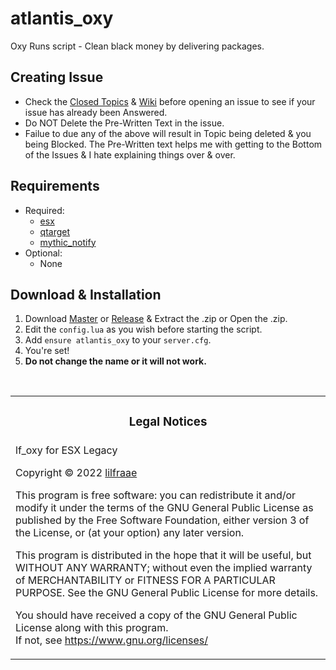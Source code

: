 # atlantis_oxy
Oxy Runs script - Clean black money by delivering packages.

## Creating Issue
* Check the [Closed Topics](https://github.com/xxpromw3mtxx/atlantis_oxy/issues?q=is%3Aissue+is%3Aclosed) & [Wiki](https://github.com/Xxpromw3mtxX/atlantis_oxy/wiki) before opening an issue to see if your issue has already been Answered.
* Do NOT Delete the Pre-Written Text in the issue.
* Failue to due any of the above will result in Topic being deleted & you being Blocked. The Pre-Written text helps me with getting to the Bottom of the Issues & I hate explaining things over & over.

## Requirements
* Required:
    * [esx](https://github.com/esx-framework/esx-legacy/tree/main/%5Besx%5D)
    * [qtarget](https://github.com/overextended/qtarget)
    * [mythic_notify](https://github.com/thelindat/mythic_notify)
* Optional:
    * None

## Download & Installation
1. Download [Master](https://github.com/Xxpromw3mtxX/atlantis_oxy/archive/refs/heads/main.zip) or [Release](https://github.com/Xxpromw3mtxX/atlantis_oxy/releases) & Extract the .zip or Open the .zip.
2. Edit the `config.lua` as you wish before starting the script.
3. Add `ensure atlantis_oxy` to your `server.cfg`.
4. You're set!
5. **Do not change the name or it will not work.**

<br>

<table><tr><td><h3 align='center'>Legal Notices</h2></tr></td>
<tr><td>
lf_oxy for ESX Legacy  

Copyright © 2022  [lilfraae](https://github.com/Xxpromw3mtxX)


This program is free software: you can redistribute it and/or modify
it under the terms of the GNU General Public License as published by
the Free Software Foundation, either version 3 of the License, or
(at your option) any later version.  


This program is distributed in the hope that it will be useful,
but WITHOUT ANY WARRANTY; without even the implied warranty of
MERCHANTABILITY or FITNESS FOR A PARTICULAR PURPOSE.  See the
GNU General Public License for more details.  


You should have received a copy of the GNU General Public License
along with this program.  
If not, see <https://www.gnu.org/licenses/>
</td></tr></table>

